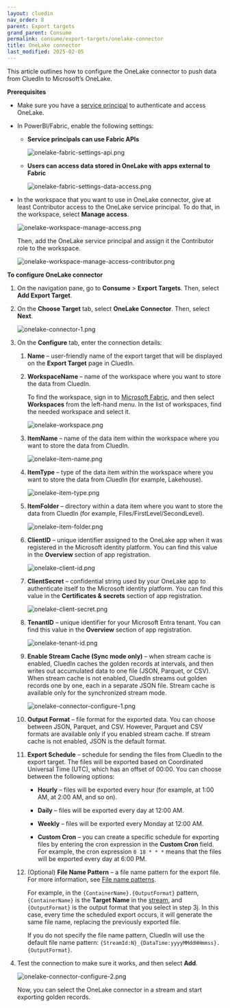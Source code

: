 ```yaml
---
layout: cluedin
nav_order: 8
parent: Export targets
grand_parent: Consume
permalink: consume/export-targets/onelake-connector
title: OneLake connector
last_modified: 2025-02-05
---
```


This article outlines how to configure the OneLake connector to push data from CluedIn to Microsoft’s OneLake.

**Prerequisites**

- Make sure you have a [service principal](/consume/export-targets/create-service-principal) to authenticate and access OneLake.

- In PowerBI/Fabric, enable the following settings:

    - **Service principals can use Fabric APIs**

        ![onelake-fabric-settings-api.png](../../assets/images/consume/export-targets/onelake-fabric-settings-api.png)

    - **Users can access data stored in OneLake with apps external to Fabric**

        ![onelake-fabric-settings-data-access.png](../../assets/images/consume/export-targets/onelake-fabric-settings-data-access.png)

- In the workspace that you want to use in OneLake connector, give at least Contributor access to the OneLake service principal. To do that, in the workspace, select **Manage access**.

    ![onelake-workspace-manage-access.png](../../assets/images/consume/export-targets/onelake-workspace-manage-access.png)

    Then, add the OneLake service principal and assign it the Contributor role to the workspace.

    ![onelake-workspace-manage-access-contributor.png](../../assets/images/consume/export-targets/onelake-workspace-manage-access-contributor.png)

**To configure OneLake connector**

1. On the navigation pane, go to **Consume** > **Export Targets**. Then, select **Add Export Target**.

1. On the **Choose Target** tab, select **OneLake Connector**. Then, select **Next**.

    ![onelake-connector-1.png](../../assets/images/consume/export-targets/onelake-connector-1.png)

1. On the **Configure** tab, enter the connection details:

    1. **Name** – user-friendly name of the export target that will be displayed on the **Export Target** page in CluedIn.

    1. **WorkspaceName** – name of the workspace where you want to store the data from CluedIn.

        To find the workspace, sign in to [Microsoft Fabric](https://app.fabric.microsoft.com/home?experience=data-warehouse), and then select **Workspaces** from the left-hand menu. In the list of workspaces, find the needed workspace and select it.

        ![onelake-workspace.png](../../assets/images/consume/export-targets/onelake-workspace.png)

    1. **ItemName** – name of the data item within the workspace where you want to store the data from CluedIn.

        ![onelake-item-name.png](../../assets/images/consume/export-targets/onelake-item-name.png)

    1. **ItemType** – type of the data item within the workspace where you want to store the data from CluedIn (for example, Lakehouse).

        ![onelake-item-type.png](../../assets/images/consume/export-targets/onelake-item-type.png)

    1. **ItemFolder** – directory within a data item where you want to store the data from CluedIn (for example, Files/FirstLevel/SecondLevel).

        ![onelake-item-folder.png](../../assets/images/consume/export-targets/onelake-item-folder.png)

    1. **ClientID** – unique identifier assigned to the OneLake app when it was registered in the Microsoft identity platform. You can find this value in the **Overview** section of app registration.

        ![onelake-client-id.png](../../assets/images/consume/export-targets/onelake-client-id.png)

    1. **ClientSecret** – confidential string used by your OneLake app to authenticate itself to the Microsoft identity platform. You can find this value in the **Certificates & secrets** section of app registration.

        ![onelake-client-secret.png](../../assets/images/consume/export-targets/onelake-client-secret.png)

    1. **TenantID** – unique identifier for your Microsoft Entra tenant. You can find this value in the **Overview** section of app registration.

        ![onelake-tenant-id.png](../../assets/images/consume/export-targets/onelake-tenant-id.png)

    1. **Enable Stream Cache (Sync mode only)** – when stream cache is enabled, CluedIn caches the golden records at intervals, and then writes out accumulated data to one file (JSON, Parquet, or CSV). When stream cache is not enabled, CluedIn streams out golden records one by one, each in a separate JSON file. Stream cache is available only for the synchronized stream mode.

        ![onelake-connector-configure-1.png](../../assets/images/consume/export-targets/onelake-connector-configure-1.png)

    1. **Output Format** – file format for the exported data. You can choose between JSON, Parquet, and CSV. However, Parquet and CSV formats are available only if you enabled stream cache. If stream cache is not enabled, JSON is the default format.

    1. **Export Schedule** – schedule for sending the files from CluedIn to the export target. The files will be exported based on Coordinated Universal Time (UTC), which has an offset of 00:00. You can choose between the following options:

        - **Hourly** – files will be exported every hour (for example, at 1:00 AM, at 2:00 AM, and so on).

        - **Daily** – files will be exported every day at 12:00 AM.

        - **Weekly** – files will be exported every Monday at 12:00 AM.

        - **Custom Cron** – you can create a specific schedule for exporting files by entering the cron expression in the **Custom Cron** field. For example, the cron expression `0 18 * * *` means that the files will be exported every day at 6:00 PM.

    1. (Optional) **File Name Pattern** – a file name pattern for the export file. For more information, see [File name patterns](/consume/export-targets/file-name-patterns).

        For example, in the `{ContainerName}.{OutputFormat}` pattern, `{ContainerName}` is the **Target Name** in the [stream](/consume/streams/create-a-stream#configure-an-export-target), and `{OutputFormat}` is the output format that you select in step 3j. In this case, every time the scheduled export occurs, it will generate the same file name, replacing the previously exported file.

        If you do not specify the file name pattern, CluedIn will use the default file name pattern: `{StreamId:N}_{DataTime:yyyyMMddHHmmss}.{OutputFormat}`.

1. Test the connection to make sure it works, and then select **Add**.

    ![onelake-connector-configure-2.png](../../assets/images/consume/export-targets/onelake-connector-configure-2.png)

    Now, you can select the OneLake connector in a stream and start exporting golden records.